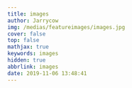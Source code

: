 ```yaml
---
title: images
author: Jarrycow
img: /medias/featureimages/images.jpg
cover: false
top: false
mathjax: true
keywords: images
hidden: true
abbrlink: images
date: 2019-11-06 13:48:41
---
```




<!--more-->
